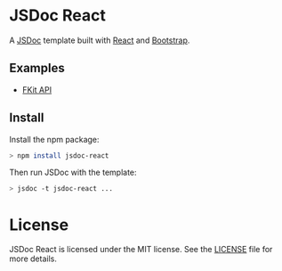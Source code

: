 # JSDoc React

A [JSDoc](http://usejsdoc.org) template built with
[React](http://facebook.github.io/react/) and
[Bootstrap](http://getbootstrap.com).

## Examples

* [FKit API](http://nullobject.github.io/fkit/api.html)

## Install

Install the npm package:

```sh
> npm install jsdoc-react
```

Then run JSDoc with the template:

```sh
> jsdoc -t jsdoc-react ...
```

# License

JSDoc React is licensed under the MIT license. See the
[LICENSE](https://github.com/nullobject/fkit/blob/master/LICENSE.md) file for
more details.
